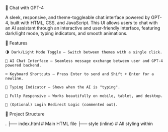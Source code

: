 💬 Chat with GPT-4

A sleek, responsive, and theme-toggleable chat interface powered by GPT-4, built with HTML, CSS, and JavaScript. This UI allows users to chat with an AI assistant through an interactive and user-friendly interface, featuring dark/light mode, typing indicators, and smooth animations.

<!-- Replace with actual screenshot URL if available -->
🚀 Features

    🌗 Dark/Light Mode Toggle – Switch between themes with a single click.

    💬 AI Chat Interface – Seamless message exchange between user and GPT-4 powered backend.

    ⌨️ Keyboard Shortcuts – Press Enter to send and Shift + Enter for a newline.

    🔄 Typing Indicator – Shows when the AI is "typing".

    📱 Fully Responsive – Works beautifully on mobile, tablet, and desktop.

    🔐 (Optional) Login Redirect Logic (commented out).

📂 Project Structure

.
├── index.html          # Main HTML file
├── style (inline)      # All styling within <style> tag
├── script (inline)     # Client-side logic, theme toggle, message handling
└── (Optional API)      # Backend API to connect with GPT-4 (AWS Lambda used here)

📦 Tech Stack

    Frontend: HTML5, CSS3, JavaScript (Vanilla)

    Icons: Font Awesome

    Backend: REST API (e.g., AWS Lambda + API Gateway)

🧠 How It Works

    User types a message in the chat input.

    On send (Enter or button), the message is posted to a backend API.

    While waiting, a typing animation appears.

    The AI's response is rendered dynamically with a styled message bubble.

⚙️ Setup Instructions
🔧 Requirements

    A running backend API that accepts POST requests at /ChatApp and returns { reply: "Your message here" }.

🖥️ To Use

    Clone the repository:

git clone https://github.com/your-username/chat-with-gpt4.git
cd chat-with-gpt4

Open index.html in your browser.

Modify the backend URL in the script if necessary:

    const response = await fetch("https://your-api-url/ChatApp", { ... });

🎨 Customization Tips

    💡 Modify --primary-color in :root to change theme accent.

    🔄 Replace the fa-robot and fa-user icons as needed.

    🔐 Uncomment the redirect logic to enforce login-based access.

🖼️ Screenshots
Light Mode	Dark Mode
	
📌 TODO / Improvements

Add persistent chat history using localStorage

Support image/file uploads

Add loading/error animations for network failures

    OAuth or Token-based Authentication

🤝 Contributing

Contributions, issues, and feature requests are welcome!
Feel free to open a pull request or issue.
📄 License

MIT License © ANILA THOMAS
